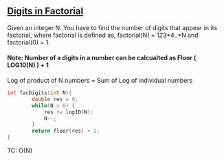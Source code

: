 ## [Digits in Factorial](https://www.geeksforgeeks.org/problems/count-digits-in-a-factorial3957/1)

Given an integer N. You have to find the number of digits that appear in its factorial, where factorial is defined as, factorial(N) = 1*2*3*4..*N and factorial(0) = 1.

#### Note: Number of a digits in a number can be calcualted as Floor ( LOG10(N) ) + 1

Log of product of N numbers = Sum of Log of individual numbers

``` cpp
int facDigits(int N){
        double res = 0;
        while(N > 0) {
            res += log10(N);
            N--;
        }
        return floor(res) + 1;
}
```

TC: O(N)
